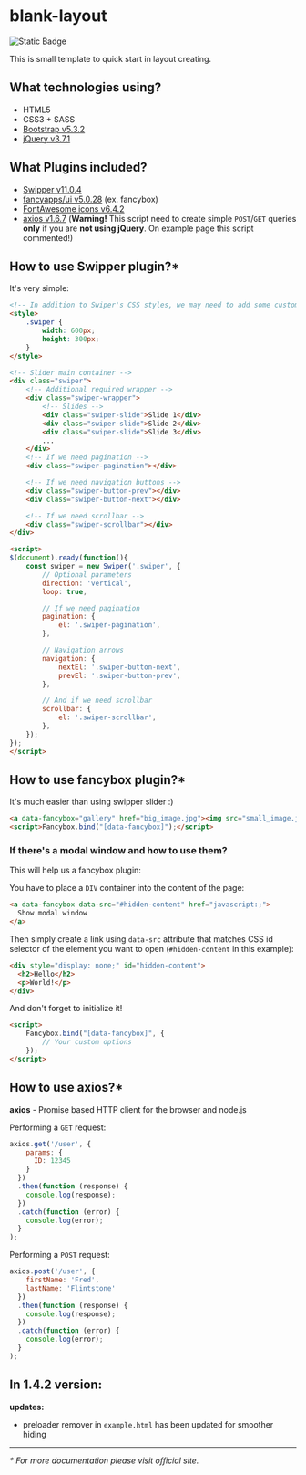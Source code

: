 # blank-layout

![Static Badge](https://badgen.net/static/stable/1.4.2)


This is small template to quick start in layout creating.

## What technologies using?
- HTML5
- CSS3 + SASS
- [Bootstrap v5.3.2](https://getbootstrap.com/docs/5.3/getting-started/introduction/)
- [jQuery v3.7.1](https://jquery.com/)

## What Plugins included?
- [Swipper v11.0.4](https://swiperjs.com/get-started)
- [fancyapps/ui v5.0.28](https://fancyapps.com/docs/ui/installation/) (ex. fancybox)
- [FontAwesome icons v6.4.2](http://fontawesome.com)
- [axios v1.6.7](https://github.com/axios/axios) (**Warning!** This script need to create simple `POST`/`GET` queries **only** if you are **not using jQuery**. On example page this script commented!)

## How to use Swipper plugin?*
It's very simple:
```html
<!-- In addition to Swiper's CSS styles, we may need to add some custom styles to set Swiper size -->
<style>
    .swiper {
        width: 600px;
        height: 300px;
    }
</style>

<!-- Slider main container -->
<div class="swiper">
    <!-- Additional required wrapper -->
    <div class="swiper-wrapper">
        <!-- Slides -->
        <div class="swiper-slide">Slide 1</div>
        <div class="swiper-slide">Slide 2</div>
        <div class="swiper-slide">Slide 3</div>
        ...
    </div>
    <!-- If we need pagination -->
    <div class="swiper-pagination"></div>

    <!-- If we need navigation buttons -->
    <div class="swiper-button-prev"></div>
    <div class="swiper-button-next"></div>

    <!-- If we need scrollbar -->
    <div class="swiper-scrollbar"></div>
</div>

<script>
$(document).ready(function(){
    const swiper = new Swiper('.swiper', {
        // Optional parameters
        direction: 'vertical',
        loop: true,

        // If we need pagination
        pagination: {
            el: '.swiper-pagination',
        },

        // Navigation arrows
        navigation: {
            nextEl: '.swiper-button-next',
            prevEl: '.swiper-button-prev',
        },

        // And if we need scrollbar
        scrollbar: {
            el: '.swiper-scrollbar',
        },
    });
});
</script>
```

## How to use fancybox plugin?*
It's much easier than using swipper slider :)
```html
<a data-fancybox="gallery" href="big_image.jpg"><img src="small_image.jpg" alt="imagee"></a>
<script>Fancybox.bind("[data-fancybox]");</script>
```

### If there's a modal window and how to use them?

This will help us a fancybox plugin:

You have to place a `DIV` container into the content of the page:
```html
<a data-fancybox data-src="#hidden-content" href="javascript:;">
  Show modal window
</a>
```

Then simply create a link using `data-src` attribute that matches CSS id selector of the element you want to open (`#hidden-content` in this example):
```html
<div style="display: none;" id="hidden-content">
  <h2>Hello</h2>
  <p>World!</p>
</div>
```

And don't forget to initialize it!
```html
<script>
    Fancybox.bind("[data-fancybox]", {
        // Your custom options
    });
</script>
```

## How to use axios?*
**axios** - Promise based HTTP client for the browser and node.js

Performing a `GET` request:
```javascript
axios.get('/user', {
    params: {
      ID: 12345
    }
  })
  .then(function (response) {
    console.log(response);
  })
  .catch(function (error) {
    console.log(error);
  }
);
```
Performing a `POST` request:
```javascript
axios.post('/user', {
    firstName: 'Fred',
    lastName: 'Flintstone'
  })
  .then(function (response) {
    console.log(response);
  })
  .catch(function (error) {
    console.log(error);
  }
);
```

## In 1.4.2 version:

**updates:**
- preloader remover in `example.html` has been updated for smoother hiding

***

*\* For more documentation please visit official site.*
